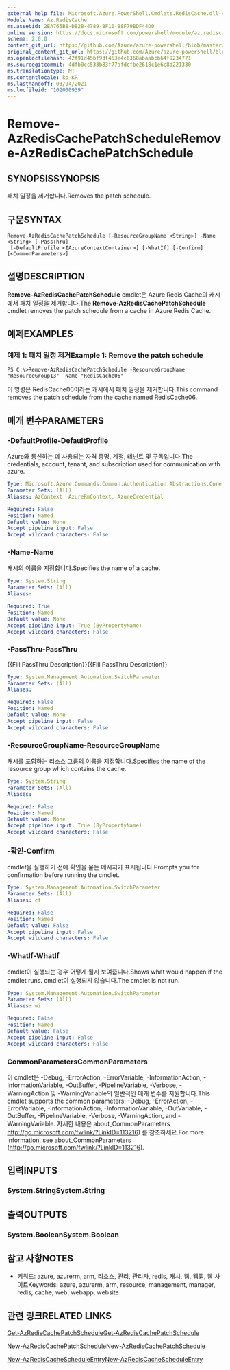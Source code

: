 ```yaml
---
external help file: Microsoft.Azure.PowerShell.Cmdlets.RedisCache.dll-Help.xml
Module Name: Az.RedisCache
ms.assetid: 2EA765B8-D82B-4789-8F10-88F79BDF44D0
online version: https://docs.microsoft.com/powershell/module/az.rediscache/remove-azrediscachepatchschedule
schema: 2.0.0
content_git_url: https://github.com/Azure/azure-powershell/blob/master/src/RedisCache/RedisCache/help/Remove-AzRedisCachePatchSchedule.md
original_content_git_url: https://github.com/Azure/azure-powershell/blob/master/src/RedisCache/RedisCache/help/Remove-AzRedisCachePatchSchedule.md
ms.openlocfilehash: 42f91d45bf93f453e4c6368abaabcb64f9234771
ms.sourcegitcommit: 4dfb0cc533b83f77afdcfbe2618c1e6c8d221330
ms.translationtype: MT
ms.contentlocale: ko-KR
ms.lasthandoff: 03/04/2021
ms.locfileid: "102000939"
---
```

# <span data-ttu-id="5f552-101">Remove-AzRedisCachePatchSchedule</span><span class="sxs-lookup"><span data-stu-id="5f552-101">Remove-AzRedisCachePatchSchedule</span></span>

## <span data-ttu-id="5f552-102">SYNOPSIS</span><span class="sxs-lookup"><span data-stu-id="5f552-102">SYNOPSIS</span></span>
<span data-ttu-id="5f552-103">패치 일정을 제거합니다.</span><span class="sxs-lookup"><span data-stu-id="5f552-103">Removes the patch schedule.</span></span>

## <span data-ttu-id="5f552-104">구문</span><span class="sxs-lookup"><span data-stu-id="5f552-104">SYNTAX</span></span>

```
Remove-AzRedisCachePatchSchedule [-ResourceGroupName <String>] -Name <String> [-PassThru]
 [-DefaultProfile <IAzureContextContainer>] [-WhatIf] [-Confirm] [<CommonParameters>]
```

## <span data-ttu-id="5f552-105">설명</span><span class="sxs-lookup"><span data-stu-id="5f552-105">DESCRIPTION</span></span>
<span data-ttu-id="5f552-106">**Remove-AzRedisCachePatchSchedule** cmdlet은 Azure Redis Cache의 캐시에서 패치 일정을 제거합니다.</span><span class="sxs-lookup"><span data-stu-id="5f552-106">The **Remove-AzRedisCachePatchSchedule** cmdlet removes the patch schedule from a cache in Azure Redis Cache.</span></span>

## <span data-ttu-id="5f552-107">예제</span><span class="sxs-lookup"><span data-stu-id="5f552-107">EXAMPLES</span></span>

### <span data-ttu-id="5f552-108">예제 1: 패치 일정 제거</span><span class="sxs-lookup"><span data-stu-id="5f552-108">Example 1: Remove the patch schedule</span></span>
```
PS C:\>Remove-AzRedisCachePatchSchedule -ResourceGroupName "ResourceGroup13" -Name "RedisCache06"
```

<span data-ttu-id="5f552-109">이 명령은 RedisCache06이라는 캐시에서 패치 일정을 제거합니다.</span><span class="sxs-lookup"><span data-stu-id="5f552-109">This command removes the patch schedule from the cache named RedisCache06.</span></span>

## <span data-ttu-id="5f552-110">매개 변수</span><span class="sxs-lookup"><span data-stu-id="5f552-110">PARAMETERS</span></span>

### <span data-ttu-id="5f552-111">-DefaultProfile</span><span class="sxs-lookup"><span data-stu-id="5f552-111">-DefaultProfile</span></span>
<span data-ttu-id="5f552-112">Azure와 통신하는 데 사용되는 자격 증명, 계정, 테넌트 및 구독입니다.</span><span class="sxs-lookup"><span data-stu-id="5f552-112">The credentials, account, tenant, and subscription used for communication with azure.</span></span>

```yaml
Type: Microsoft.Azure.Commands.Common.Authentication.Abstractions.Core.IAzureContextContainer
Parameter Sets: (All)
Aliases: AzContext, AzureRmContext, AzureCredential

Required: False
Position: Named
Default value: None
Accept pipeline input: False
Accept wildcard characters: False
```

### <span data-ttu-id="5f552-113">-Name</span><span class="sxs-lookup"><span data-stu-id="5f552-113">-Name</span></span>
<span data-ttu-id="5f552-114">캐시의 이름을 지정합니다.</span><span class="sxs-lookup"><span data-stu-id="5f552-114">Specifies the name of a cache.</span></span>

```yaml
Type: System.String
Parameter Sets: (All)
Aliases:

Required: True
Position: Named
Default value: None
Accept pipeline input: True (ByPropertyName)
Accept wildcard characters: False
```

### <span data-ttu-id="5f552-115">-PassThru</span><span class="sxs-lookup"><span data-stu-id="5f552-115">-PassThru</span></span>
<span data-ttu-id="5f552-116">{{Fill PassThru Description}}</span><span class="sxs-lookup"><span data-stu-id="5f552-116">{{Fill PassThru Description}}</span></span>

```yaml
Type: System.Management.Automation.SwitchParameter
Parameter Sets: (All)
Aliases:

Required: False
Position: Named
Default value: None
Accept pipeline input: False
Accept wildcard characters: False
```

### <span data-ttu-id="5f552-117">-ResourceGroupName</span><span class="sxs-lookup"><span data-stu-id="5f552-117">-ResourceGroupName</span></span>
<span data-ttu-id="5f552-118">캐시를 포함하는 리소스 그룹의 이름을 지정합니다.</span><span class="sxs-lookup"><span data-stu-id="5f552-118">Specifies the name of the resource group which contains the cache.</span></span>

```yaml
Type: System.String
Parameter Sets: (All)
Aliases:

Required: False
Position: Named
Default value: None
Accept pipeline input: True (ByPropertyName)
Accept wildcard characters: False
```

### <span data-ttu-id="5f552-119">-확인</span><span class="sxs-lookup"><span data-stu-id="5f552-119">-Confirm</span></span>
<span data-ttu-id="5f552-120">cmdlet을 실행하기 전에 확인을 묻는 메시지가 표시됩니다.</span><span class="sxs-lookup"><span data-stu-id="5f552-120">Prompts you for confirmation before running the cmdlet.</span></span>

```yaml
Type: System.Management.Automation.SwitchParameter
Parameter Sets: (All)
Aliases: cf

Required: False
Position: Named
Default value: False
Accept pipeline input: False
Accept wildcard characters: False
```

### <span data-ttu-id="5f552-121">-WhatIf</span><span class="sxs-lookup"><span data-stu-id="5f552-121">-WhatIf</span></span>
<span data-ttu-id="5f552-122">cmdlet이 실행되는 경우 어떻게 될지 보여줍니다.</span><span class="sxs-lookup"><span data-stu-id="5f552-122">Shows what would happen if the cmdlet runs.</span></span>
<span data-ttu-id="5f552-123">cmdlet이 실행되지 않습니다.</span><span class="sxs-lookup"><span data-stu-id="5f552-123">The cmdlet is not run.</span></span>

```yaml
Type: System.Management.Automation.SwitchParameter
Parameter Sets: (All)
Aliases: wi

Required: False
Position: Named
Default value: False
Accept pipeline input: False
Accept wildcard characters: False
```

### <span data-ttu-id="5f552-124">CommonParameters</span><span class="sxs-lookup"><span data-stu-id="5f552-124">CommonParameters</span></span>
<span data-ttu-id="5f552-125">이 cmdlet은 -Debug, -ErrorAction, -ErrorVariable, -InformationAction, -InformationVariable, -OutBuffer, -PipelineVariable, -Verbose, -WarningAction 및 -WarningVariable의 일반적인 매개 변수를 지원합니다.</span><span class="sxs-lookup"><span data-stu-id="5f552-125">This cmdlet supports the common parameters: -Debug, -ErrorAction, -ErrorVariable, -InformationAction, -InformationVariable, -OutVariable, -OutBuffer, -PipelineVariable, -Verbose, -WarningAction, and -WarningVariable.</span></span> <span data-ttu-id="5f552-126">자세한 내용은 about_CommonParameters http://go.microsoft.com/fwlink/?LinkID=113216) 를 참조하세요.</span><span class="sxs-lookup"><span data-stu-id="5f552-126">For more information, see about_CommonParameters (http://go.microsoft.com/fwlink/?LinkID=113216).</span></span>

## <span data-ttu-id="5f552-127">입력</span><span class="sxs-lookup"><span data-stu-id="5f552-127">INPUTS</span></span>

### <span data-ttu-id="5f552-128">System.String</span><span class="sxs-lookup"><span data-stu-id="5f552-128">System.String</span></span>

## <span data-ttu-id="5f552-129">출력</span><span class="sxs-lookup"><span data-stu-id="5f552-129">OUTPUTS</span></span>

### <span data-ttu-id="5f552-130">System.Boolean</span><span class="sxs-lookup"><span data-stu-id="5f552-130">System.Boolean</span></span>

## <span data-ttu-id="5f552-131">참고 사항</span><span class="sxs-lookup"><span data-stu-id="5f552-131">NOTES</span></span>
* <span data-ttu-id="5f552-132">키워드: azure, azurerm, arm, 리소스, 관리, 관리자, redis, 캐시, 웹, 웹앱, 웹 사이트</span><span class="sxs-lookup"><span data-stu-id="5f552-132">Keywords: azure, azurerm, arm, resource, management, manager, redis, cache, web, webapp, website</span></span>

## <span data-ttu-id="5f552-133">관련 링크</span><span class="sxs-lookup"><span data-stu-id="5f552-133">RELATED LINKS</span></span>

[<span data-ttu-id="5f552-134">Get-AzRedisCachePatchSchedule</span><span class="sxs-lookup"><span data-stu-id="5f552-134">Get-AzRedisCachePatchSchedule</span></span>](./Get-AzRedisCachePatchSchedule.md)

[<span data-ttu-id="5f552-135">New-AzRedisCachePatchSchedule</span><span class="sxs-lookup"><span data-stu-id="5f552-135">New-AzRedisCachePatchSchedule</span></span>](./New-AzRedisCachePatchSchedule.md)

[<span data-ttu-id="5f552-136">New-AzRedisCacheScheduleEntry</span><span class="sxs-lookup"><span data-stu-id="5f552-136">New-AzRedisCacheScheduleEntry</span></span>](./New-AzRedisCacheScheduleEntry.md)


